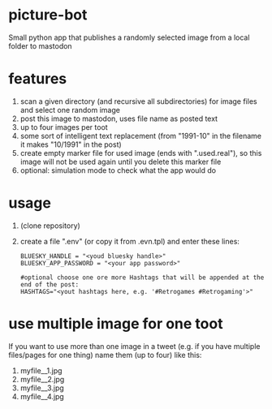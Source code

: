 # picture-bot
Small python app that publishes a randomly selected image from a local folder to mastodon

# features
1. scan a given directory (and recursive all subdirectories) for image files and select one random image
2. post this image to mastodon, uses file name as posted text
3. up to four images per toot
4. some sort of intelligent text replacement (from "1991-10" in the filename it makes "10/1991" in the post)
5. create empty marker file for used image (ends with ".used.real"), so this image will not be used again until you delete this marker file
6. optional: simulation mode to check what the app would do

# usage
1. (clone repository)
2. create a file ".env" (or copy it from .evn.tpl) and enter these lines:

    ```
    BLUESKY_HANDLE = "<youd bluesky handle>"
    BLUESKY_APP_PASSWORD = "<your app password>"

    #optional choose one ore more Hashtags that will be appended at the end of the post:
    HASHTAGS="<yout hashtags here, e.g. '#Retrogames #Retrogaming'>"
    ```
    

# use multiple image for one toot
If you want to use more than one image in a tweet (e.g. if you have multiple files/pages for one thing) name them (up to four) like this:
1. myfile__1.jpg
2. myfile__2.jpg
3. myfile__3.jpg
4. myfile__4.jpg